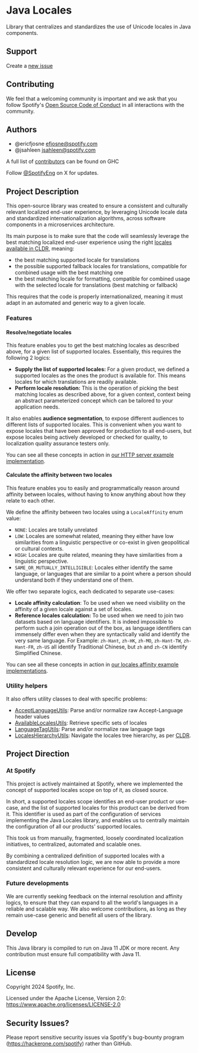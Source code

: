 # Java Locales

Library that centralizes and standardizes the use of Unicode locales in Java components.

## Support

Create a [new issue](https://github.com/spotify/java-locales/issues/new)

## Contributing

We feel that a welcoming community is important and we ask that you follow Spotify's
[Open Source Code of Conduct](https://github.com/spotify/code-of-conduct/blob/master/code-of-conduct.md)
in all interactions with the community.

## Authors

* @ericfjosne <efjosne@spotify.com>
* @jsahleen <jsahleen@spotify.com>

A full list of [contributors](https://github.com/spotify/java-locales/graphs/contributors?type=a)
can be found on GHC

Follow [@SpotifyEng](https://x.com/spotifyeng) on X for updates.

## Project Description

This open-source library was created to ensure a consistent and culturally relevant localized
end-user experience, by leveraging Unicode locale data and standardized internationalization
algorithms, across software components in a microservices architecture.

Its main purpose is to make sure that the code will seamlessly leverage the best matching localized
end-user experience using the right [locales available in CLDR](https://cldr.unicode.org/), meaning:

- the best matching supported locale for translations
- the possible supported fallback locales for translations, compatible for combined usage with the
  best matching one
- the best matching locale for formatting, compatible for combined usage with the selected locale
  for translations (best matching or fallback)

This requires that the code is properly internationalized, meaning it must adapt in an automated and
generic way to a given locale.

### Features

#### Resolve/negotiate locales

This feature enables you to get the best matching locales as described above, for a given list of
supported locales. Essentially, this requires the following 2 logics:

- **Supply the list of supported locales:** For a given product, we defined a supported locales as
  the ones the product is available for. This means locales for which translations are readily
  available.
- **Perform locale resolution:** This is the operation of picking the best matching locales as
  described above, for a given context, context being an abstract parameterized concept which can be
  tailored to your application needs.

It also enables **audience segmentation**, to expose different audiences to different lists of
supported locales. This is convenient when you want to expose locales that have been approved for
production to all end-users, but expose locales being actively developed or checked for quality, to
localization quality assurance testers only.

You can see all these concepts in action
in [our HTTP server example implementation](./examples/locales-http-examples).

#### Calculate the affinity between two locales

This feature enables you to easily and programmatically reason around affinity between locales,
without having to know anything about how they relate to each other.

We define the affinity between two locales using a `LocaleAffinity` enum value:

- `NONE`: Locales are totally unrelated
- `LOW`: Locales are somewhat related, meaning they either have low similarities from a linguistic
  perspective or co-exist in given geopolitical or cultural contexts.
- `HIGH`: Locales are quite related, meaning they have similarities from a linguistic perspective.
- `SAME_OR_MUTUALLY_INTELLIGIBLE`: Locales either identify the same language, or languages that are
  similar to a point where a person should understand both if they understand one of them.

We offer two separate logics, each dedicated to separate use-cases:

- **Locale affinity calculation**: To be used when we need visibility on the affinity of a given
  locale against a set of locales.
- **Reference locales calculation:** To be used when we need to join two datasets based on language
  identifiers. It is indeed impossible to perform such a join operation out of the box, as language
  identifiers can immensely differ even when they are syntactically valid and identify the very same
  language. For Example: `zh-Hant`, `zh-HK`, `zh-MO`, `zh-Hant-TW`, `zh-Hant-FR`, `zh-US` all
  identify Traditional Chinese, but `zh` and `zh-CN` identify Simplified Chinese.

You can see all these concepts in action
in [our locales affinity example implementations](./examples/locales-affinity-examples).

### Utility helpers

It also offers utility classes to deal with specific problems:

- [AcceptLanguageUtils](./locales-utils/src/main/java/com/spotify/i18n/locales/utils/acceptlanguage/AcceptLanguageUtils.java):
  Parse and/or normalize raw Accept-Language header values
- [AvailableLocalesUtils](./locales-utils/src/main/java/com/spotify/i18n/locales/utils/available/AvailableLocalesUtils.java):
  Retrieve specific sets of locales
- [LanguageTagUtils](./locales-utils/src/main/java/com/spotify/i18n/locales/utils/languagetag/LanguageTagUtils.java):
  Parse and/or normalize raw language tags
- [LocalesHierarchyUtils](./locales-utils/src/main/java/com/spotify/i18n/locales/utils/hierarchy/LocalesHierarchyUtils.java):
  Navigate the locales tree hierarchy, as per [CLDR](https://cldr.unicode.org/).

## Project Direction

### At Spotify

This project is actively maintained at Spotify, where we implemented the concept of supported
locales scope on top of it, as closed source.

In short, a supported locales scope identifies an end-user product or use-case, and the list of
supported locales for this product can be derived from it. This identifier is used as part of the
configuration of services implementing the Java Locales library, and enables us to centrally
maintain the configuration of all our products' supported locales.

This took us from manually, fragmented, loosely coordinated localization initiatives, to
centralized, automated and scalable ones.

By combining a centralized definition of supported locales with a standardized locale resolution
logic, we are now able to provide a more consistent and culturally relevant experience for our
end-users.

### Future developments

We are currently seeking feedback on the internal resolution and affinity logics, to ensure that
they can expand to all the world's languages in a reliable and scalable way. We also welcome
contributions, as long as they remain use-case generic and benefit all users of the library.

## Develop

This Java library is compiled to run on Java 11 JDK or more recent. Any contribution must ensure
full compatibility with Java 11.

## License

Copyright 2024 Spotify, Inc.

Licensed under the Apache License, Version 2.0: https://www.apache.org/licenses/LICENSE-2.0

## Security Issues?

Please report sensitive security issues via Spotify's bug-bounty
program (https://hackerone.com/spotify) rather than GitHub.

